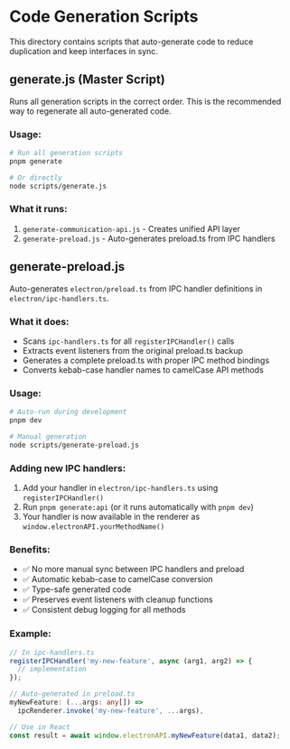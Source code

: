 # Code Generation Scripts

This directory contains scripts that auto-generate code to reduce duplication and keep interfaces in sync.

## generate.js (Master Script)

Runs all generation scripts in the correct order. This is the recommended way to regenerate all auto-generated code.

### Usage:
```bash
# Run all generation scripts
pnpm generate

# Or directly
node scripts/generate.js
```

### What it runs:
1. `generate-communication-api.js` - Creates unified API layer
2. `generate-preload.js` - Auto-generates preload.ts from IPC handlers

## generate-preload.js

Auto-generates `electron/preload.ts` from IPC handler definitions in `electron/ipc-handlers.ts`.

### What it does:
- Scans `ipc-handlers.ts` for all `registerIPCHandler()` calls
- Extracts event listeners from the original preload.ts backup
- Generates a complete preload.ts with proper IPC method bindings
- Converts kebab-case handler names to camelCase API methods

### Usage:
```bash
# Auto-run during development
pnpm dev

# Manual generation
node scripts/generate-preload.js
```

### Adding new IPC handlers:
1. Add your handler in `electron/ipc-handlers.ts` using `registerIPCHandler()`
2. Run `pnpm generate:api` (or it runs automatically with `pnpm dev`)
3. Your handler is now available in the renderer as `window.electronAPI.yourMethodName()`

### Benefits:
- ✅ No more manual sync between IPC handlers and preload
- ✅ Automatic kebab-case to camelCase conversion
- ✅ Type-safe generated code
- ✅ Preserves event listeners with cleanup functions
- ✅ Consistent debug logging for all methods

### Example:
```typescript
// In ipc-handlers.ts
registerIPCHandler('my-new-feature', async (arg1, arg2) => {
  // implementation
});

// Auto-generated in preload.ts
myNewFeature: (...args: any[]) => 
  ipcRenderer.invoke('my-new-feature', ...args),

// Use in React
const result = await window.electronAPI.myNewFeature(data1, data2);
```